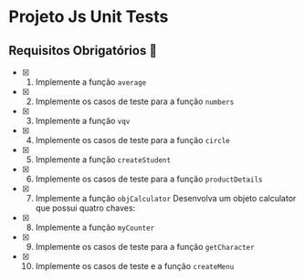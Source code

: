 # Projeto Js Unit Tests

## Requisitos Obrigatórios :robot:

- [x] 1. Implemente a função `average`

- [x]  2. Implemente os casos de teste para a função `numbers`

- [x]  3. Implemente a função `vqv`

- [x]  4. Implemente os casos de teste para a função `circle`

- [x]  5. Implemente a função `createStudent`

- [x]  6. Implemente os casos de teste para a função `productDetails`

- [x] 7. Implemente a função `objCalculator`
Desenvolva um objeto calculator que possui quatro chaves:

- [x]  8. Implemente a função `myCounter`

- [x] 9. Implemente os casos de teste para a função `getCharacter`

- [x] 10. Implemente os casos de teste e a função `createMenu`
